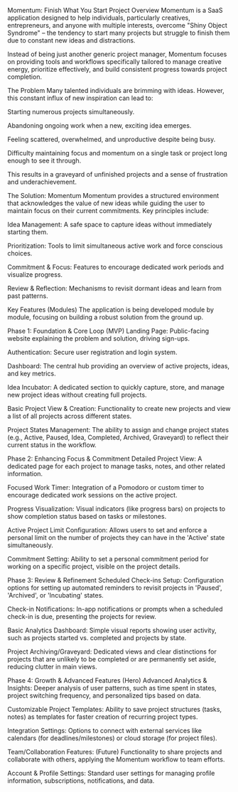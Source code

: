 Momentum: Finish What You Start
Project Overview
Momentum is a SaaS application designed to help individuals, particularly creatives, entrepreneurs, and anyone with multiple interests, overcome "Shiny Object Syndrome" – the tendency to start many projects but struggle to finish them due to constant new ideas and distractions.

Instead of being just another generic project manager, Momentum focuses on providing tools and workflows specifically tailored to manage creative energy, prioritize effectively, and build consistent progress towards project completion.

The Problem
Many talented individuals are brimming with ideas. However, this constant influx of new inspiration can lead to:

Starting numerous projects simultaneously.

Abandoning ongoing work when a new, exciting idea emerges.

Feeling scattered, overwhelmed, and unproductive despite being busy.

Difficulty maintaining focus and momentum on a single task or project long enough to see it through.

This results in a graveyard of unfinished projects and a sense of frustration and underachievement.

The Solution: Momentum
Momentum provides a structured environment that acknowledges the value of new ideas while guiding the user to maintain focus on their current commitments. Key principles include:

Idea Management: A safe space to capture ideas without immediately starting them.

Prioritization: Tools to limit simultaneous active work and force conscious choices.

Commitment & Focus: Features to encourage dedicated work periods and visualize progress.

Review & Reflection: Mechanisms to revisit dormant ideas and learn from past patterns.

Key Features (Modules)
The application is being developed module by module, focusing on building a robust solution from the ground up.

Phase 1: Foundation & Core Loop (MVP)
Landing Page: Public-facing website explaining the problem and solution, driving sign-ups.

Authentication: Secure user registration and login system.

Dashboard: The central hub providing an overview of active projects, ideas, and key metrics.

Idea Incubator: A dedicated section to quickly capture, store, and manage new project ideas without creating full projects.

Basic Project View & Creation: Functionality to create new projects and view a list of all projects across different states.

Project States Management: The ability to assign and change project states (e.g., Active, Paused, Idea, Completed, Archived, Graveyard) to reflect their current status in the workflow.

Phase 2: Enhancing Focus & Commitment
Detailed Project View: A dedicated page for each project to manage tasks, notes, and other related information.

Focused Work Timer: Integration of a Pomodoro or custom timer to encourage dedicated work sessions on the active project.

Progress Visualization: Visual indicators (like progress bars) on projects to show completion status based on tasks or milestones.

Active Project Limit Configuration: Allows users to set and enforce a personal limit on the number of projects they can have in the 'Active' state simultaneously.

Commitment Setting: Ability to set a personal commitment period for working on a specific project, visible on the project details.

Phase 3: Review & Refinement
Scheduled Check-ins Setup: Configuration options for setting up automated reminders to revisit projects in 'Paused', 'Archived', or 'Incubating' states.

Check-in Notifications: In-app notifications or prompts when a scheduled check-in is due, presenting the projects for review.

Basic Analytics Dashboard: Simple visual reports showing user activity, such as projects started vs. completed and projects by state.

Project Archiving/Graveyard: Dedicated views and clear distinctions for projects that are unlikely to be completed or are permanently set aside, reducing clutter in main views.

Phase 4: Growth & Advanced Features (Hero)
Advanced Analytics & Insights: Deeper analysis of user patterns, such as time spent in states, project switching frequency, and personalized tips based on data.

Customizable Project Templates: Ability to save project structures (tasks, notes) as templates for faster creation of recurring project types.

Integration Settings: Options to connect with external services like calendars (for deadlines/milestones) or cloud storage (for project files).

Team/Collaboration Features: (Future) Functionality to share projects and collaborate with others, applying the Momentum workflow to team efforts.

Account & Profile Settings: Standard user settings for managing profile information, subscriptions, notifications, and data.